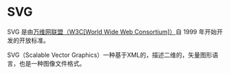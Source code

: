 # SVG

 <p>SVG 是由<a href="https://www.w3.org/" class="external" rel=" noopener">万维网联盟（W3C[World Wide Web Consortium]）</a>自 1999 年开始开发的开放标准。</p>
SVG（Scalable Vector Graphics）一种基于XML的，描述二维的，矢量图形语言，也是一种图像文件格式。

